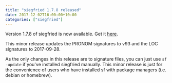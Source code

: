 ```yaml
---
title: "siegfried 1.7.8 released"
date: 2017-12-02T16:00:00+10:00
categories: ["siegfried"]
---
```


Version 1.7.8 of siegfried is now available. Get it [here](/siegfried).

This minor release updates the PRONOM signatures to v93 and the LOC signatures to 2017-09-28.

As the only changes in this release are to signature files, you can just use `sf -update` if you've installed siegfried manually. This minor release is just for the convenience of users who have installed sf with package managers (i.e. debian or homebrew).